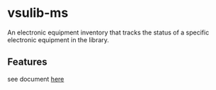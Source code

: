# vsulib-ms
An electronic equipment inventory that tracks the status of a specific electronic equipment in the library.

## Features
see document [here](vsulib-ms/Feature1/README.md)
